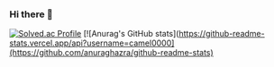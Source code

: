 ### Hi there 👋


[![Solved.ac Profile](http://mazassumnida.wtf/api/v2/generate_badge?boj=camel0000)](https://solved.ac/camel0000/)
[![Anurag's GitHub stats](https://github-readme-stats.vercel.app/api?username=camel0000](https://github.com/anuraghazra/github-readme-stats)
<!--
**camel0000/camel0000** is a ✨ _special_ ✨ repository because its `README.md` (this file) appears on your GitHub profile.

Here are some ideas to get you started:

- 🔭 I’m currently working on ...
- 🌱 I’m currently learning ...
- 👯 I’m looking to collaborate on ...
- 🤔 I’m looking for help with ...
- 💬 Ask me about ...
- 📫 How to reach me: ...
- 😄 Pronouns: ...
- ⚡ Fun fact: ...
-->
